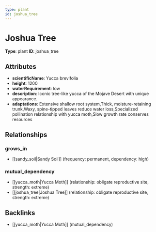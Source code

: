 ```yaml
---
type: plant
id: joshua_tree
---
```


# Joshua Tree

**Type**: plant
**ID**: joshua_tree

## Attributes

- **scientificName**: Yucca brevifolia
- **height**: 1200
- **waterRequirement**: low
- **description**: Iconic tree-like yucca of the Mojave Desert with unique appearance.
- **adaptations**: Extensive shallow root system,Thick, moisture-retaining trunk,Waxy, spine-tipped leaves reduce water loss,Specialized pollination relationship with yucca moth,Slow growth rate conserves resources

## Relationships

### grows_in

- [[sandy_soil|Sandy Soil]] (frequency: permanent, dependency: high)

### mutual_dependency

- [[yucca_moth|Yucca Moth]] (relationship: obligate reproductive site, strength: extreme)
- [[joshua_tree|Joshua Tree]] (relationship: obligate reproductive site, strength: extreme)

## Backlinks

- [[yucca_moth|Yucca Moth]] (mutual_dependency)

